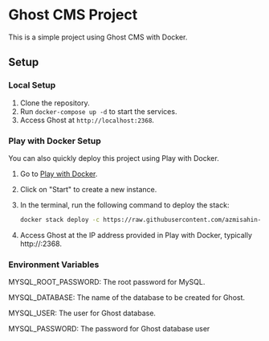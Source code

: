 # Ghost CMS Project

This is a simple project using Ghost CMS with Docker.

## Setup

### Local Setup

1. Clone the repository.
2. Run `docker-compose up -d` to start the services.
3. Access Ghost at `http://localhost:2368`.

### Play with Docker Setup

You can also quickly deploy this project using Play with Docker.

1. Go to [Play with Docker](https://labs.play-with-docker.com/).
2. Click on "Start" to create a new instance.
3. In the terminal, run the following command to deploy the stack:

   ```bash
   docker stack deploy -c https://raw.githubusercontent.com/azmisahin-test/ghost-cms-project/main/stack.yml ghost
   ```

4. Access Ghost at the IP address provided in Play with Docker, typically http://<your-ip>:2368.

### Environment Variables

MYSQL_ROOT_PASSWORD: The root password for MySQL.

MYSQL_DATABASE: The name of the database to be created for Ghost.

MYSQL_USER: The user for Ghost database.

MYSQL_PASSWORD: The password for Ghost database user
